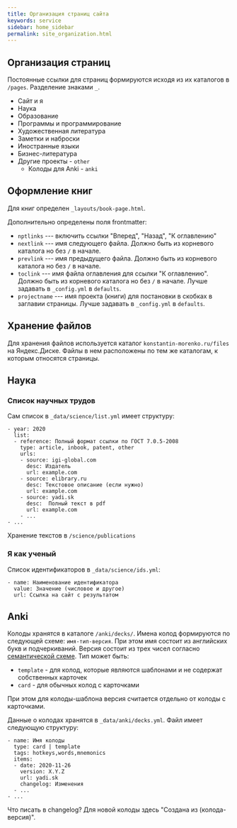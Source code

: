 ```yaml
---
title: Организация страниц сайта
keywords: service
sidebar: home_sidebar
permalink: site_organization.html
---
```


## Организация страниц

Постоянные ссылки для страниц формируются исходя из их каталогов в
`/pages`.  Разделение знаками `_`.

- Сайт и я
- Наука
- Образование
- Программы и программирование
- Художественная литература
- Заметки и наброски
- Иностранные языки
- Бизнес-литература
- Другие проекты - `other`
  - Колоды для Anki - `anki`

## Оформление книг

Для книг определен `_layouts/book-page.html`.

Дополнительно определены поля frontmatter:
- `nptlinks` --- включить ссылки "Вперед", "Назад", "К оглавлению"
- `nextlink` --- имя следующего файла.  Должно быть из корневого
  каталога но без `/` в начале.
- `prevlink` --- имя предыдущего файла.  Должно быть из корневого
  каталога но без `/` в начале.
- `toclink` --- имя файла оглавления для ссылки "К оглавлению".
  Должно быть из корневого каталога но без `/` в начале.  Лучше
  задавать в `_config.yml` в `defaults`.
- `projectname` --- имя проекта (книги) для постановки в скобках в
  заглавии страницы.  Лучше задавать в `_config.yml` в `defaults`.

## Хранение файлов

Для хранения файлов используется каталог `konstantin-morenko.ru/files` на
Яндекс.Диске.  Файлы в нем расположены по тем же каталогам, к которым
относятся страницы.

## Наука

### Список научных трудов

Сам список в `_data/science/list.yml` имеет структуру:
```
- year: 2020
  list:
  - reference: Полный формат ссылки по ГОСТ 7.0.5-2008
    type: article, inbook, patent, other
    urls:
    - source: igi-global.com
      desc: Издатель
      url: example.com
    - source: elibrary.ru
      desc: Текстовое описание (если нужно)
      url: example.com
    - source: yadi.sk
      desc:  Полный текст в pdf
      url: example.com
    - ...
- ...
```

Хранение текстов в `/science/publications`

### Я как ученый

Список идентификаторов в `_data/science/ids.yml`:
```
- name: Наименование идентификатора
  value: Значение (числовое и другое)
  url: Ссылка на сайт с результатом
```

## Anki

Колоды хранятся в каталоге `/anki/decks/`.  Имена колод формируются по
следующей схеме: `имя-тип-версия`.  При этом имя состоит из английских
букв и подчеркиваний.  Версия состоит из трех чисел согласно
[семантической схеме](https://semver.org/lang/ru/).  Тип может быть:
- `template` - для колод, которые являются шаблонами и не содержат
  собственных карточек
- `card` - для обычных колод с карточками

При этом для колоды-шаблона версия считается отдельно от колоды с
карточками.

Данные о колодах хранятся в `_data/anki/decks.yml`.  Файл имеет
следующую структуру:

```
- name: Имя колоды
  type: card | template
  tags: hotkeys,words,mnemonics
  items:
  - date: 2020-11-26
    version: X.Y.Z
    url: yadi.sk
    changelog: Изменения
  - ...
- ...
```

Что писать в changelog?  Для новой колоды здесь "Создана из
(колода-версия)".
